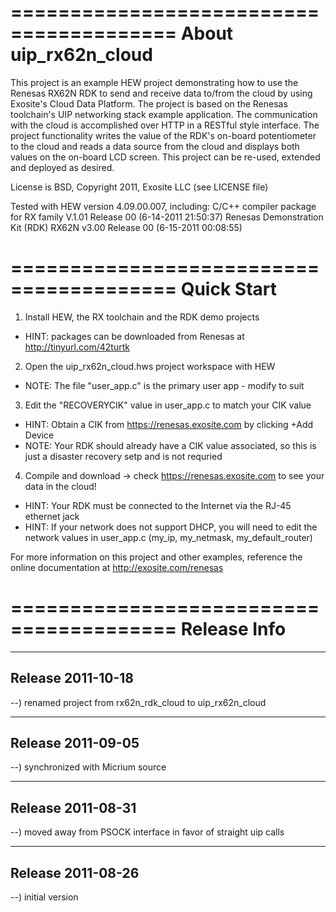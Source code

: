 ========================================
About uip_rx62n_cloud
========================================
This project is an example HEW project demonstrating how to use the Renesas
RX62N RDK to send and receive data to/from the cloud by using Exosite's Cloud 
Data Platform.  The project is based on the Renesas toolchain's UIP networking 
stack example application.  The communication with the cloud is accomplished 
over HTTP in a RESTful style interface.  The project functionality writes the 
value of the RDK's on-board potentiometer to the cloud and reads a data source 
from the cloud and displays both values on the on-board LCD screen.  This 
project can be re-used, extended and deployed as desired.

License is BSD, Copyright 2011, Exosite LLC (see LICENSE file)

Tested with HEW version 4.09.00.007, including:
C/C++ compiler package for RX family V.1.01 Release 00	(6-14-2011 21:50:37)
Renesas Demonstration Kit (RDK) RX62N v3.00 Release 00	(6-15-2011 00:08:55)

========================================
Quick Start
========================================
1) Install HEW, the RX toolchain and the RDK demo projects
* HINT: packages can be downloaded from Renesas at http://tinyurl.com/42turtk

2) Open the uip_rx62n_cloud.hws project workspace with HEW
* NOTE: The file "user_app.c" is the primary user app - modify to suit

3) Edit the "RECOVERYCIK" value in user_app.c to match your CIK value
* HINT: Obtain a CIK from https://renesas.exosite.com by clicking +Add Device
* NOTE: Your RDK should already have a CIK value associated, so this is just
        a disaster recovery setp and is not requried

4) Compile and download -> check https://renesas.exosite.com to see your data
in the cloud!
* HINT: Your RDK must be connected to the Internet via the RJ-45 ethernet jack
* HINT: If your network does not support DHCP, you will need to edit the network
values in user_app.c (my_ip, my_netmask, my_default_router)

For more information on this project and other examples, reference the online 
documentation at http://exosite.com/renesas

========================================
Release Info
========================================
----------------------------------------
Release 2011-10-18
----------------------------------------
--) renamed project from rx62n_rdk_cloud to uip_rx62n_cloud<br>

----------------------------------------
Release 2011-09-05
----------------------------------------
--) synchronized with Micrium source<br>

----------------------------------------
Release 2011-08-31
----------------------------------------
--) moved away from PSOCK interface in favor of straight uip calls<br>

----------------------------------------
Release 2011-08-26
----------------------------------------
--) initial version<br>
